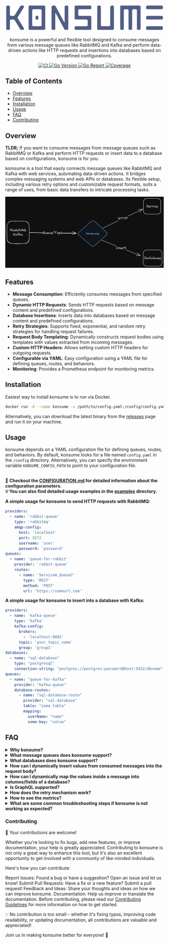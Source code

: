 <p align="center">
  <a href="https://github.com/bugrakocabay/konsume">
    <img src=".github/assets/logo.png" alt="konsume logo" />
  </a>
</p>

<p align="center">
  konsume is a powerful and flexible tool designed to consume messages from various message queues like RabbitMQ and Kafka and perform data-driven actions like HTTP requests and insertions into databases based on predefined configurations.
</p>

<p align="center">
  <a href="https://github.com/bugrakocabay/konsume/actions/workflows/ci.yaml">
    <img src="https://github.com/bugrakocabay/konsume/actions/workflows/ci.yaml/badge.svg?branch=main" alt="CI" />
  </a>
  <a href="https://github.com/bugrakocabay/konsume">
    <img src="https://img.shields.io/github/go-mod/go-version/bugrakocabay/konsume.svg" alt="Go Version" />
  </a>
  <a href="https://goreportcard.com/report/github.com/bugrakocabay/konsume">
    <img src="https://goreportcard.com/badge/github.com/bugrakocabay/konsume" alt="Go Report" />
  </a>
  <a href="https://codecov.io/github/bugrakocabay/konsume" > 
    <img src="https://codecov.io/github/bugrakocabay/konsume/graph/badge.svg?token=r36BDXBfXR" alt="Coverage" /> 
  </a>
</p>

## Table of Contents

- [Overview](#overview)
- [Features](#features)
- [Installation](#installation)
- [Usage](#usage)
- [FAQ](#faq)
- [Contributing](#contributing)

## Overview

**TLDR;** If you want to consume messages from message queues such as RabbitMQ or Kafka and perform HTTP requests or insert data to a database based on configurations, konsume is for you.

komsume is a tool that easily connects message queues like RabbitMQ and Kafka with web services, automating data-driven actions. It bridges complex messaging systems and web APIs or databases. Its flexible setup, including various retry options and customizable request formats, suits a range of uses, from basic data transfers to intricate processing tasks.

<p align="center">
    <img src=".github/assets/diagram.png" alt="konsume diagram" />
</p>

## Features

- **Message Consumption**: Efficiently consumes messages from specified queues.
- **Dynamic HTTP Requests**: Sends HTTP requests based on message content and predefined configurations.
- **Database Insertions**: Inserts data into databases based on message content and predefined configurations.
- **Retry Strategies**: Supports fixed, exponential, and random retry strategies for handling request failures.
- **Request Body Templating**: Dynamically constructs request bodies using templates with values extracted from incoming messages.
- **Custom HTTP Headers**: Allows setting custom HTTP headers for outgoing requests.
- **Configurable via YAML**: Easy configuration using a YAML file for defining queues, routes, and behaviors.
- **Monitoring**: Provides a Prometheus endpoint for monitoring metrics.

## Installation

Easiest way to install konsume is to run via Docker. 

```bash
docker run -d --name konsume -v /path/to/config.yaml:/config/config.yaml bugrakocabay/konsume:latest
```

Alternatively, you can download the latest binary from the [releases](https://github.com/bugrakocabay/konsume/releases) page and run it on your machine.

## Usage

konsume depends on a YAML configuration file for defining queues, routes, and behaviors. By default, konsume looks for a file named `config.yaml` in the `/config` directory. Alternatively, you can specify the environment variable `KONSUME_CONFIG_PATH` to point to your configuration file.

<br>📜 <b>Checkout the [CONFIGURATION.md](./CONFIGURATION.md) for detailed information about the configuration parameters.
<br>💡 You can also find detailed usage examples in the [examples](.examples) directory. </b>

**A simple usage for konsume to send HTTP requests with RabbitMQ:**

```yaml
providers:
  - name: 'rabbit-queue'
    type: 'rabbitmq'
    amqp-config:
      host: 'localhost'
      port: 5672
      username: 'user'
      password: 'password'
queues:
  - name: 'queue-for-rabbit'
    provider: 'rabbit-queue'
    routes:
      - name: 'ServiceA_Queue2'
        type: 'REST'
        method: 'POST'
        url: 'https://someurl.com'
```

**A simple usage for konsume to insert into a database with Kafka:**

```yaml
providers:
  - name: 'kafka-queue'
    type: 'kafka'
    kafka-config:
      brokers:
        - 'localhost:9092'
      topic: 'your_topic_name'
      group: 'group1'
databases:
  - name: "sql-database"
    type: "postgresql"
    connection-string: "postgres://postgres:password@host:5432/dbname"
queues:
  - name: "queue-for-kafka"
    provider: "kafka-queue"
    database-routes:
      - name: "sql-database-route"
        provider: "sql-database"
        table: "some_table"
        mapping:
          userName: "name"
          some-key: "value"
```

## FAQ

<details>
<summary> <b>Why konsume?</b> </summary>

Think of konsume as your handy tool for making message queues and other services work together like best buddies. It's like having a super-efficient assistant who takes messages from RabbitMQ or Kafka and knows exactly when and how to insert data into databases or ping your web services, whether they speak REST or GraphQL. And guess what? If something doesn't go right the first time, konsume keeps trying until it works, thanks to its smart retry strategies. So, whether you're just moving data around or setting up some cool automated workflows, konsume is your go-to for making things simple and reliable.

</details>

<details>
<summary> <b>What message queues does konsume support?</b> </summary>
Currently konsume supports <b>RabbitMQ</b>, <b>Kafka</b> and <b>ActiveMQ</b>. But it is designed to be easily extensible to support other message queues.
</details>

<details>
<summary> <b>What databases does konsume support?</b> </summary>
Currently konsume only supports <b>Postgres</b>. But it is designed to be easily extensible to support other databases.
</details>

<details>
<summary> <b>How can I dynamically insert values from consumed messages into the request body?</b> </summary>
konsume allows dynamically inserting values from consumed messages into the request body using placeholders. You can use the <code>{{key}}</code> syntax to insert values from consumed messages into the request body. For example, if you have a message like this:

```json
{
	"name": "John",
	"email": "john@doe.com"
}
```

You can use the `{{name}}` and `{{email}}` placeholders in the request body to insert the values from the consumed message into the request body.

```yaml
routes:
  - name: 'test-route'
    method: 'POST'
    type: 'REST'
    headers:
      Content-Type: 'application/json'
    body:
      userName: '{{name}}'
      eMail: '{{email}}'
    url: 'http://someurl.com'
```

</details>

<details>
<summary> <b>How can I dynamically map the values inside a message into columns/fields of a database?</b> </summary>
In order to dynamically map the values inside a message into columns/fields of a database, you can use the <code>mapping</code> section in the database route configuration. You can define the mapping between the fields of the message and the columns of the database table. For example, if you have a message like this:

```json
{
	"name": "John",
	"email": "john@doe.com"
}
```

You can use the <code>mapping</code> section to map the <code>name</code> field of the message to the <code>user_name</code> column of the database table and the <code>email</code> field of the message to the <code>user_email</code> column of the database table.

```yaml
queues:
  - name: "queue-for-kafka"
    provider: "kafka-queue"
    database-routes:
      - name: "sql-database-route"
        provider: "sql-database"
        table: "some_table"
        mapping:
          name: "user_name"
          email: "user_email"
```

</details>

<details>
<summary> <b>Is GraphQL supported?</b> </summary>
Yes! konsume supports GraphQL. You can use the <code>graphql</code> type for routes and define the GraphQL query or mutation in the <code>body</code> section of the route. Under <code>body</code> section, you can use the <code>query</code> or <code>mutation</code> key to define your GraphQL query or mutation. Also konsume allows dynamically inserting values from consumed messages into the GraphQL body using placeholders.

```yaml
routes:
  - name: 'test-route'
    method: 'POST'
    type: 'graphql'
    headers:
      Content-Type: 'application/json'
    body:
      mutation: |
        mutation {
          addUser(name: {{name1}}, email: {{email1}}) {
            id
            name
            email
          }
        }
    url: 'http://someurl:4000/graphql'
```

</details>

<details>
<summary> <b>How does the retry mechanism work?</b> </summary>
konsume supports three different retry strategies: <code>fixed</code>, <code>expo</code>, and <code>random</code>. You can define the retry strategy in the <code>retry</code> section of the queue configuration. If you want to enable retrying, you should set the <code>enabled</code> flag to <code>true</code>. You can also define the maximum amount of times that retrying will be triggered using the <code>max_retries</code> key. The <code>interval</code> key defines the amount of time between retries. The <code>threshold_status</code> key defines the minimum HTTP status code to trigger retry mechanism, any status code above or equal this will trigger retrying. If you don't define the <code>threshold_status</code> key, it will default to <code>500</code>.

```yaml
queues:
  - name: 'queue-for-rabbit'
    provider: 'rabbit-queue'
    retry:
      enabled: true
      strategy: 'fixed'
      max_retries: 5
      interval: 5s
      threshold_status: 500
    routes:
      - name: 'ServiceA_Queue2'
        type: 'REST'
        method: 'POST'
        url: 'https://someurl.com'
```

</details>

<details>
<summary> <b>How to see the metrics?</b> </summary>
konsume provides a Prometheus endpoint for monitoring metrics. You can see the metrics at <code>/metrics</code> by default. Here you will find a list of metrics that Prometheus can scrape by default.
<br> Also, konsume provides custom metrics for the following events:
<br> - <code>konsume_messages_consumed_total</code>: Total number of messages consumed.
<br> - <code>konsume_http_requests_made_total</code>: Total number of HTTP requests made.
<br> - <code>konsume_http_requests_succeeded_total</code>: Total number of HTTP requests succeeded.
<br> - <code>konsume_http_requests_failed_total</code>: Total number of HTTP requests failed.

</details>

<details>
<summary> <b>What are some common troubleshooting steps if konsume is not working as expected?</b> </summary>
<ol>
<li><b>Enable Debug Mode and Examine Logs:</b> Look at the logs for any error messages or warnings. If you've enabled debug mode, this will provide more detailed information.</li>
<li><b>Check Configuration:</b> Ensure your config.yaml is correctly set up for your message queues and routes. Verify all parameters, especially URLs, queue names, and credentials.</li>
<li><b>Validate Queue Connectivity:</b> Make sure Konsume can connect to the message queues. Check network configurations, access permissions, and queue settings.</li>
<li><b>Test HTTP Endpoints:</b> Ensure the endpoints for your HTTP requests are reachable and responding as expected. You can test them independently with tools like Postman or cURL.</li>
<li><b>Review Message Formats:</b> Confirm that the messages in your queues are in the expected format, especially if you're using templating features.</li>
<li><b>Monitor Resource Usage:</b> Sometimes issues arise due to resource constraints. Check CPU, memory, and network usage.</li>
<li><b>Update Konsume:</b> Ensure you're using the latest version of Konsume, as updates might fix known issues.</li>
<li><b>Seek Community Help:</b> If you're still stuck, consider asking for help in <a href="https://github.com/bugrakocabay/konsume/issues">issues</a> or <a href="https://github.com/bugrakocabay/konsume/discussions">discussions</a>.</li>
</ol>
</details>

### Contributing
🌟 Your contributions are welcome!

Whether you're looking to fix bugs, add new features, or improve documentation, your help is greatly appreciated. Contributing to konsume is not only a great way to enhance this tool, but it's also an excellent opportunity to get involved with a community of like-minded individuals.

Here's how you can contribute:

Report Issues: Found a bug or have a suggestion? Open an issue and let us know!
Submit Pull Requests: Have a fix or a new feature? Submit a pull request!
Feedback and Ideas: Share your thoughts and ideas on how we can improve konsume.
Documentation: Help us improve or translate the documentation.
Before contributing, please read our [Contributing Guidelines](./CONTRIBUTING.md) for more information on how to get started.

💡 No contribution is too small – whether it's fixing typos, improving code readability, or updating documentation, all contributions are valuable and appreciated!

Join us in making konsume better for everyone! 🚀
